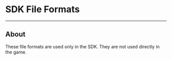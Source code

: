 # SDK File Formats

___

## About

These file formats are used only in the SDK. They are not used directly in the game.

